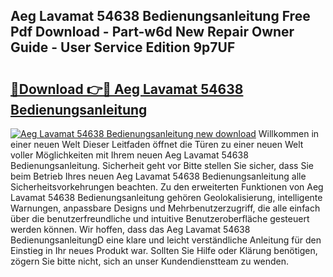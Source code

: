 ## Aeg Lavamat 54638 Bedienungsanleitung Free Pdf Download - Part-w6d New Repair Owner Guide - User Service Edition 9p7UF

# <h2><a href="http://df0gqcm.blite.top/?on=Aeg+Lavamat+54638+Bedienungsanleitung">🔗Download 👉🔴 Aeg Lavamat 54638 Bedienungsanleitung</a></h2>

[![Aeg Lavamat 54638 Bedienungsanleitung new download](https://i.imgur.com/lujVjoI.png)](http://df0gqcm.blite.top/?on=Aeg+Lavamat+54638+Bedienungsanleitung)
Willkommen in einer neuen Welt Dieser Leitfaden öffnet die Türen zu einer neuen Welt voller Möglichkeiten mit Ihrem neuen Aeg Lavamat 54638 Bedienungsanleitung. Sicherheit geht vor Bitte stellen Sie sicher, dass Sie beim Betrieb Ihres neuen Aeg Lavamat 54638 Bedienungsanleitung alle Sicherheitsvorkehrungen beachten. Zu den erweiterten Funktionen von Aeg Lavamat 54638 Bedienungsanleitung gehören Geolokalisierung, intelligente Warnungen, anpassbare Designs und Mehrbenutzerzugriff, die alle einfach über die benutzerfreundliche und intuitive Benutzeroberfläche gesteuert werden können. Wir hoffen, dass das Aeg Lavamat 54638 BedienungsanleitungD eine klare und leicht verständliche Anleitung für den Einstieg in Ihr neues Produkt war. Sollten Sie Hilfe oder Klärung benötigen, zögern Sie bitte nicht, sich an unser Kundendienstteam zu wenden.
